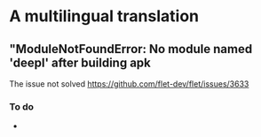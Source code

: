 # A multilingual translation


## "ModuleNotFoundError: No module named 'deepl' after building apk
The issue not solved
https://github.com/flet-dev/flet/issues/3633

### To do
- 
